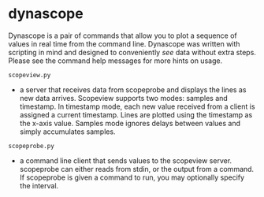 dynascope
=========

Dynascope is a pair of commands that allow you to plot a sequence of values in
real time from the command line. Dynascope was written with scripting in mind
and designed to conveniently *see* data without extra steps. Please see the
command help messages for more hints on usage.

`scopeview.py` 

* a server that receives data from scopeprobe and displays the lines as new
  data arrives.  Scopeview supports two modes: samples and timestamp.  In
  timestamp mode, each new value received from a client is assigned a current
  timestamp. Lines are plotted using the timestamp as the x-axis value. Samples
  mode ignores delays between values and simply accumulates samples.

`scopeprobe.py`

* a command line client that sends values to the scopeview server.  scopeprobe
  can either reads from stdin, or the output from a command. If scopeprobe is
  given a command to run, you may optionally specify the interval.
